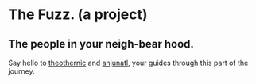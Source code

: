 # The Fuzz. (a project)

## The people in your neigh-bear hood.
Say hello to [theothernic](http://github.com/theothernic) and [anjunatl](http://github.com/anjunatl), your guides through this part of the journey.
